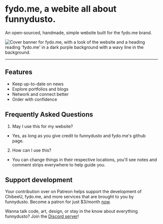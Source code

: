 # fydo.me, a webite all about funnydusto.
An open-sourced, handmade, simple website built for the fydo.me brand.

![Cover banner for fydo.me, with a look of the website and a heading reading 'fydo.me' in a dark purple background with a wavy line in the background.](.../assets/images/github/fydocover.png)

***

## Features
- Keep up-to-date on news
- Explore portfolios and blogs
- Network and connect better
- Order with confidence

## Frequently Asked Questions
1. May I use this for my website?
 - Yes, as long as you give credit to funnydusto and fydo.me's github page.
2. How can I use this?
 - You can change things in their respective locations, you'll see notes and comment strips everywhere to help guide you.

## Support development
Your contribution over on Patreon helps support the development of ChibeeU, fydo.me, and more services that are brought to you by funnydusto. Become a patron for just $3/month [now](https://patreon.com/funnydusto "Support funnydusto on Patreon").

Wanna talk code, art, design, or stay in the know about everything funnydusto? Join the [Discord server](!!INSERT!! "Join dustin's lounge")!